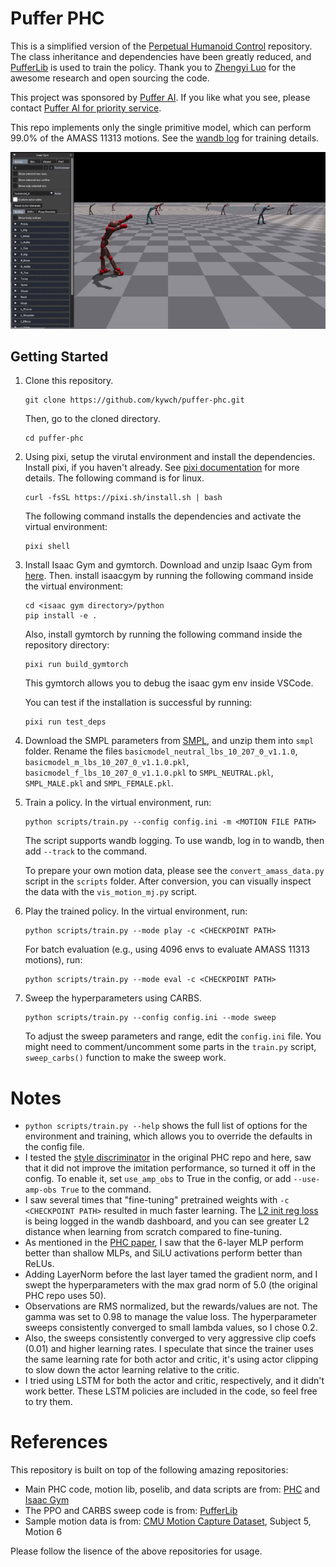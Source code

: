 # Puffer PHC

This is a simplified version of the [Perpetual Humanoid Control](https://github.com/ZhengyiLuo/PHC) repository. The class inheritance and dependencies have been greatly reduced, and [PufferLib](https://github.com/PufferAI/PufferLib) is used to train the policy. Thank you to [Zhengyi Luo](https://github.com/ZhengyiLuo) for the awesome research and open sourcing the code. 

This project was sponsored by [Puffer AI](https://puffer.ai/). If you like what you see, please contact [Puffer AI for priority service](https://puffer.ai/product.html).

This repo implements only the single primitive model, which can perform 99.0% of the AMASS 11313 motions. See the [wandb log](https://wandb.ai/kywch/pufferlib/runs/morph-93bb6039) for training details.

<div float="center">
  <img src="sample_data/cmu_mocap_05_06.gif" />
</div>

## Getting Started

1. Clone this repository. 
    ```
    git clone https://github.com/kywch/puffer-phc.git
    ```
    Then, go to the cloned directory.
    ```
    cd puffer-phc
    ```

2. Using pixi, setup the virutal environment and install the dependencies. Install pixi, if you haven't already. See [pixi documentation](https://pixi.sh/latest/#installation) for more details. The following command is for linux.
    ```
    curl -fsSL https://pixi.sh/install.sh | bash
    ```

    The following command installs the dependencies and activate the virtual environment:
    ```
    pixi shell
    ```

3. Install Isaac Gym and gymtorch. Download and unzip Isaac Gym from [here](https://developer.nvidia.com/isaac-gym). Then. install isaacgym by running the following command inside the virtual environment:
    ```
    cd <isaac gym directory>/python
    pip install -e .
    ```

    Also, install gymtorch by running the following command inside the repository directory:
    ```
    pixi run build_gymtorch
    ```
    This gymtorch allows you to debug the isaac gym env inside VSCode.
    

    You can test if the installation is successful by running:
    ```
    pixi run test_deps
    ```

4. Download the SMPL parameters from [SMPL](https://smpl.is.tue.mpg.de/), and unzip them into `smpl` folder. Rename the files `basicmodel_neutral_lbs_10_207_0_v1.1.0`, `basicmodel_m_lbs_10_207_0_v1.1.0.pkl`, `basicmodel_f_lbs_10_207_0_v1.1.0.pkl` to `SMPL_NEUTRAL.pkl`, `SMPL_MALE.pkl` and `SMPL_FEMALE.pkl`.

5. Train a policy. In the virtual environment, run:
    ```
    python scripts/train.py --config config.ini -m <MOTION FILE PATH>
    ```

    The script supports wandb logging. To use wandb, log in to wandb, then add `--track` to the command.

    To prepare your own motion data, please see the `convert_amass_data.py` script in the `scripts` folder. After conversion, you can visually inspect the data with the `vis_motion_mj.py` script.

6. Play the trained policy. In the virtual environment, run:
    ```
    python scripts/train.py --mode play -c <CHECKPOINT PATH> 
    ```

    For batch evaluation (e.g., using 4096 envs to evaluate AMASS 11313 motions), run:
    ```
    python scripts/train.py --mode eval -c <CHECKPOINT PATH>
    ```

7. Sweep the hyperparameters using CARBS.
    ```
    python scripts/train.py --config config.ini --mode sweep
    ```

    To adjust the sweep parameters and range, edit the `config.ini` file. You might need to comment/uncomment some parts in the `train.py` script, `sweep_carbs()` function to make the sweep work.


# Notes
* `python scripts/train.py --help` shows the full list of options for the environment and training, which allows you to override the defaults in the config file.
* I tested the [style discriminator](https://arxiv.org/abs/2104.02180) in the original PHC repo and here, saw that it did not improve the imitation performance, so turned it off in the config. To enable it, set `use_amp_obs` to True in the config, or add `--use-amp-obs True` to the command.
* I saw several times that "fine-tuning" pretrained weights with `-c <CHECKPOINT PATH>` resulted in much faster learning. The [L2 init reg loss](https://arxiv.org/abs/2308.11958) is being logged in the wandb dashboard, and you can see greater L2 distance when learning from scratch compared to fine-tuning.
* As mentioned in the [PHC paper](https://arxiv.org/abs/2305.06456), I saw that the 6-layer MLP perform better than shallow MLPs, and SiLU activations perform better than ReLUs.
* Adding LayerNorm before the last layer tamed the gradient norm, and I swept the hyperparameters with the max grad norm of 5.0 (the original PHC repo uses 50). 
* Observations are RMS normalized, but the rewards/values are not. The gamma was set to 0.98 to manage the value loss. The hyperparameter sweeps consistently converged to small lambda values, so I chose 0.2.
* Also, the sweeps consistently converged to very aggressive clip coefs (0.01) and higher learning rates. I speculate that since the trainer uses the same learning rate for both actor and critic, it's using actor clipping to slow down the actor learning relative to the critic.
* I tried using LSTM for both the actor and critic, respectively, and it didn't work better. These LSTM policies are included in the code, so feel free to try them.


# References
This repository is built on top of the following amazing repositories:

* Main PHC code, motion lib, poselib, and data scripts are from: [PHC](https://github.com/ZhengyiLuo/PHC) and [Isaac Gym](https://developer.nvidia.com/isaac-gym)
* The PPO and CARBS sweep code is from: [PufferLib](https://github.com/PufferAI/PufferLib)
* Sample motion data is from: [CMU Motion Capture Dataset](http://mocap.cs.cmu.edu/), Subject 5, Motion 6 

Please follow the lisence of the above repositories for usage.
